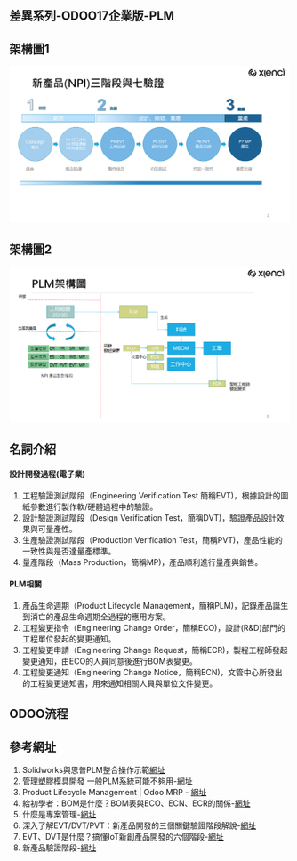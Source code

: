 ## 差異系列-ODOO17企業版-PLM

## 架構圖1
![Alt text](https://github.com/ksharry/2024-ODOO17-Enterprise-Plan/blob/main/pic/F171501.png?raw=true)

## 架構圖2
![Alt text](https://github.com/ksharry/2024-ODOO17-Enterprise-Plan/blob/main/pic/F171502.png?raw=true)

## 名詞介紹
#### 設計開發過程(電子業)
1. 工程驗證測試階段（Engineering Verification Test 簡稱EVT)，根據設計的圖紙參數進行製作軟/硬體過程中的驗證。
2. 設計驗證測試階段（Design Verification Test，簡稱DVT)，驗證產品設計效果與可量產性。
3. 生產驗證測試階段（Production Verification Test，簡稱PVT)，產品性能的一致性與是否達量產標準。
4. 量產階段（Mass Production，簡稱MP)，產品順利進行量產與銷售。

#### PLM相關
1. 產品生命週期（Product Lifecycle Management，簡稱PLM)，記錄產品誕生到消亡的產品生命週期全過程的應用方案。
2. 工程變更指令（Engineering Change Order，簡稱ECO)，設計(R&D)部門的工程單位發起的變更通知。
3. 工程變更申請（Engineering Change Request，簡稱ECR)，製程工程師發起變更通知，由ECO的人員同意後進行BOM表變更。
4. 工程變更通知（Engineering Change Notice，簡稱ECN)，文管中心所發出的工程變更通知書，用來通知相關人員與單位文件變更。

## ODOO流程

####


## 參考網址
1. Solidworks與思普PLM整合操作示範[網址](https://www.youtube.com/watch?v=PWsprXgUfec)
2. 管理塑膠模具開發 一般PLM系統可能不夠用-[網址](https://smartauto.ctimes.com.tw/DispArt-tw.asp?O=21113014090L)
3. Product Lifecycle Management | Odoo MRP - [網址](https://www.youtube.com/watch?v=zU-4F50HJgM)
4. 給初學者：BOM是什麼？BOM表與ECO、ECN、ECR的關係-[網址](https://www.researchmfg.com/2013/03/bom-eco/)
5. 什麼是專案管理-[網址](https://tarkustech.com/wp-content/uploads/asgarosforum/92/PM_DAY1_TEMP.pptx)
6. 深入了解EVT/DVT/PVT：新產品開發的三個關鍵驗證階段解說-[網址](https://www.researchmfg.com/2010/07/evt-dvt-pvt/)
7. EVT、DVT是什麼？搞懂IoT新創產品開發的六個階段-[網址](https://mag.addmaker.tw/2019/11/15/evt%E3%80%81dvt%E6%98%AF%E4%BB%80%E9%BA%BC%EF%BC%9F%E6%90%9E%E6%87%82iot-%E6%96%B0%E5%89%B5%E7%94%A2%E5%93%81%E9%96%8B%E7%99%BC%E7%9A%84%E5%85%AD%E5%80%8B%E9%9A%8E%E6%AE%B5/)
8. 新產品驗證階段-[網址](https://blog.csdn.net/weixin_44991625/article/details/126504626)
